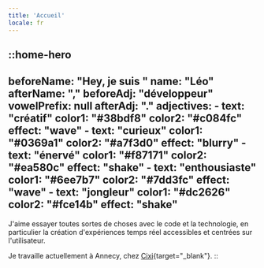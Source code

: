 ```yaml
---
title: 'Accueil'
locale: fr
---
```


::home-hero
---
beforeName: "Hey, je suis "
name: "Léo"
afterName: ","
beforeAdj: "développeur"
vowelPrefix: null
afterAdj: "."
adjectives:
    - text: "créatif"
      color1: "#38bdf8"
      color2: "#c084fc"
      effect: "wave"
    - text: "curieux"
      color1: "#0369a1"
      color2: "#a7f3d0"
      effect: "blurry"
    - text: "énervé"
      color1: "#f87171"
      color2: "#ea580c"
      effect: "shake"
    - text: "enthousiaste"
      color1: "#6ee7b7"
      color2: "#7dd3fc"
      effect: "wave"
    - text: "jongleur"
      color1: "#dc2626"
      color2: "#fce14b"
      effect: "shake"
---
J'aime essayer toutes sortes de choses avec le code et la technologie, en particulier la création d'expériences temps réel accessibles et centrées sur l'utilisateur.

Je travaille actuellement à Annecy, chez [Cixi](https://www.cixi.life/){target="_blank"}.
::